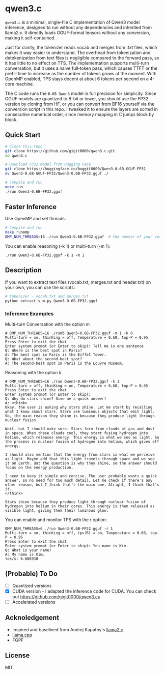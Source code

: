 # qwen3.c

`qwen3.c` is a minimal, single-file C implementation of Qwen3 model inference, designed to run without any dependencies and inherited from llama2.c. It directly loads GGUF-format tensors without any conversion, making it self-contained.

Just for clarity, the tokenizer reads vocab and merges from .txt files, which makes it way easier to understand. The overhead from tokenization and detokenization from text files is negligible compared to the forward pass, so it has little to no effect on TTS. The  implementation supports multi-turn conversation, but it uses a naive full-token pass, which causes TTFT or the prefill time to increase as the number of tokens grows at the moment. With OpenMP enabled, TPS stays decent at about 6 tokens per second on a 4-core machine. 

The C code runs the `0.6B Qwen3` model in full precision for simplicity. Since GGUF models are quantized to 8-bit or lower, you should use the FP32 version by cloning from HF, or you can convert from BF16 yourself via the conversion script in this repo. I tweaked it to ensure the layers are sorted in consecutive numerical order, since memory mapping in C jumps block by block.



## Quick Start

```sh
# Clone this repo
git clone https://github.com/gigit0000/qwen3.c.git
cd qwen3.c

# Download FP32 model from Hugging Face
git clone https://huggingface.co/huggit0000/Qwen3-0.6B-GGUF-FP32
mv Qwen3-0.6B-GGUF-FP32/Qwen3-0.6B-FP32.gguf ./

# Compile and run
make run
./run Qwen3-0.6B-FP32.gguf
```

## Faster Inference
Use OpenMP and set threads:
```sh
# Compile and run
make runomp
OMP_NUM_THREADS=16 ./run Qwen3-0.6B-FP32.gguf  # the number of your cores
```

You can enable reasoning (-k 1) or multi-turn (-m 1):
```
./run Qwen3-0.6B-FP32.gguf -k 1 -m 1 
```
## Description

If you want to extract text files (vocab.txt, merges.txt and header.txt) on your own, you can use the scripts:
```sh
# tokenizer - vocab.txt and merges.txt
python extract_v_m.py Qwen3-0.6B-FP32.gguf

```

### Inference Examples

Multi-turn Conversation with the option m
```
# OMP_NUM_THREADS=16 ./runb Qwen3-0.6B-FP32.gguf -m 1 -k 0
Multi-turn = on, thinKing = off, Temperature = 0.60, top-P = 0.95
Press Enter to exit the chat
Enter system prompt (or Enter to skip): Tell me in one sentence
Q: Where is the best spot in Paris?
A: The best spot in Paris is the Eiffel Tower.
Q: What about the second-best spot?
A: The second-best spot in Paris is the Louvre Museum.
```

Reasoning with the option k
```
# OMP_NUM_THREADS=16 ./run Qwen3-0.6B-FP32.gguf -k 1
Multi-turn = off, thinKing = on, Temperature = 0.60, top-P = 0.95
Press Enter to exit the chat
Enter system prompt (or Enter to skip): 
Q: Why do stars shine? Give me a quick answer!
A: <think>
Okay, the user is asking why stars shine. Let me start by recalling what I know about stars. Stars are luminous objects that emit light. So, the main reason they shine is because they produce light through nuclear fusion.

Wait, but I should make sure. Stars form from clouds of gas and dust in space. When these clouds cool, they start fusing hydrogen into helium, which releases energy. This energy is what we see as light. So the process is nuclear fusion of hydrogen into helium, which gives off energy.

I should also mention that the energy from stars is what we perceive as light. Maybe add that this light travels through space and we see it on Earth. But the question is why they shine, so the answer should focus on the energy production.

I need to keep it simple and concise. The user probably wants a quick answer, so no need for too much detail. Let me check if there's any other reason, but I think that's the main one. Alright, I think that's it.
</think>

Stars shine because they produce light through nuclear fusion of hydrogen into helium in their cores. This energy is then released as visible light, giving them their luminous glow.
```
You can enable and monitor TPS with the r option:
```
OMP_NUM_THREADS=6 ./run Qwen3-0.6B-FP32.gguf -r 1 
Multi-turn = on, thinKing = off, tps(R) = on, Temperature = 0.60, top-P = 0.95
Press Enter to exit the chat
Enter system prompt (or Enter to skip): You name is Kim.
Q: What is your name?
A: My name is Kim.
tok/s: 6.686930
```


## (Probable) To Do
- [ ] Quantized versions
- [X] CUDA version - I adapted the inference code for CUDA. You can check out https://github.com/gigit0000/qwen3.cu
- [ ] Accelerated versions

## Acknoledgement
- Inspired and baselined from Andrej Kapathy's [llama2.c](https://github.com/karpathy/llama2.c)
- [llama.cpp](https://github.com/ggml-org/llama.cpp)
- FGPF

## License
MIT






